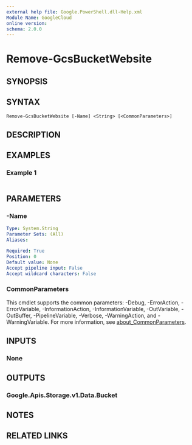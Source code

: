 ```yaml
---
external help file: Google.PowerShell.dll-Help.xml
Module Name: GoogleCloud
online version:
schema: 2.0.0
---
```


# Remove-GcsBucketWebsite

## SYNOPSIS


## SYNTAX

```
Remove-GcsBucketWebsite [-Name] <String> [<CommonParameters>]
```

## DESCRIPTION


## EXAMPLES

### Example 1
```powershell

```



## PARAMETERS

### -Name


```yaml
Type: System.String
Parameter Sets: (All)
Aliases:

Required: True
Position: 0
Default value: None
Accept pipeline input: False
Accept wildcard characters: False
```

### CommonParameters
This cmdlet supports the common parameters: -Debug, -ErrorAction, -ErrorVariable, -InformationAction, -InformationVariable, -OutVariable, -OutBuffer, -PipelineVariable, -Verbose, -WarningAction, and -WarningVariable. For more information, see [about_CommonParameters](http://go.microsoft.com/fwlink/?LinkID=113216).

## INPUTS

### None

## OUTPUTS

### Google.Apis.Storage.v1.Data.Bucket

## NOTES

## RELATED LINKS
